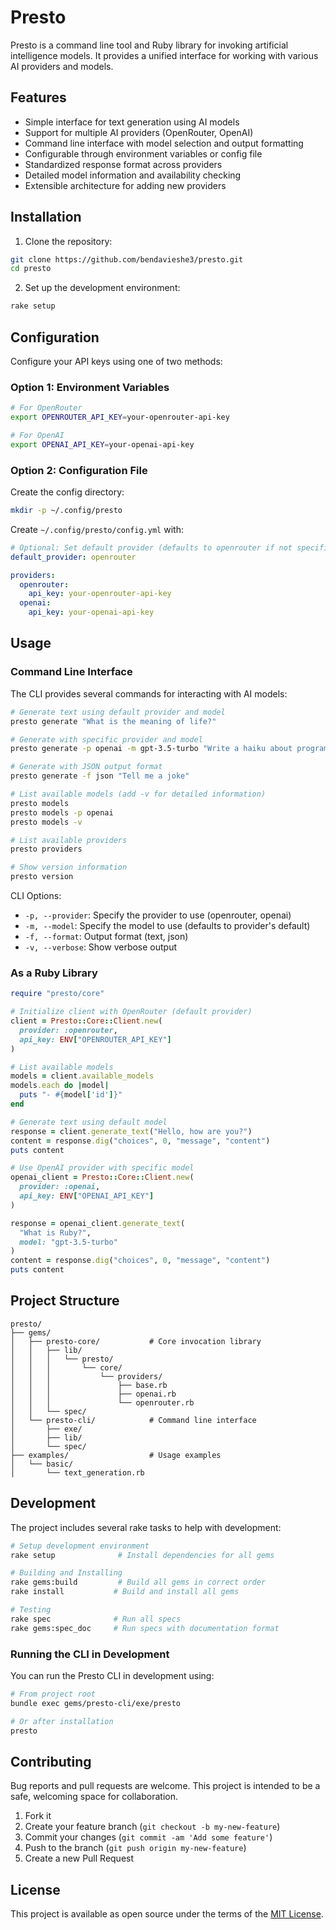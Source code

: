 # Presto

Presto is a command line tool and Ruby library for invoking artificial intelligence models. It provides a unified interface for working with various AI providers and models.

## Features

- Simple interface for text generation using AI models
- Support for multiple AI providers (OpenRouter, OpenAI)
- Command line interface with model selection and output formatting
- Configurable through environment variables or config file
- Standardized response format across providers
- Detailed model information and availability checking
- Extensible architecture for adding new providers

## Installation

1. Clone the repository:
```bash
git clone https://github.com/bendavieshe3/presto.git
cd presto
```

2. Set up the development environment:
```bash
rake setup
```

## Configuration

Configure your API keys using one of two methods:

### Option 1: Environment Variables

```bash
# For OpenRouter
export OPENROUTER_API_KEY=your-openrouter-api-key

# For OpenAI
export OPENAI_API_KEY=your-openai-api-key
```

### Option 2: Configuration File

Create the config directory:
```bash
mkdir -p ~/.config/presto
```

Create `~/.config/presto/config.yml` with:
```yaml
# Optional: Set default provider (defaults to openrouter if not specified)
default_provider: openrouter

providers:
  openrouter:
    api_key: your-openrouter-api-key
  openai:
    api_key: your-openai-api-key
```

## Usage

### Command Line Interface

The CLI provides several commands for interacting with AI models:

```bash
# Generate text using default provider and model
presto generate "What is the meaning of life?"

# Generate with specific provider and model
presto generate -p openai -m gpt-3.5-turbo "Write a haiku about programming"

# Generate with JSON output format
presto generate -f json "Tell me a joke"

# List available models (add -v for detailed information)
presto models
presto models -p openai
presto models -v

# List available providers
presto providers

# Show version information
presto version
```

CLI Options:
- `-p, --provider`: Specify the provider to use (openrouter, openai)
- `-m, --model`: Specify the model to use (defaults to provider's default)
- `-f, --format`: Output format (text, json)
- `-v, --verbose`: Show verbose output

### As a Ruby Library

```ruby
require "presto/core"

# Initialize client with OpenRouter (default provider)
client = Presto::Core::Client.new(
  provider: :openrouter,
  api_key: ENV["OPENROUTER_API_KEY"]
)

# List available models
models = client.available_models
models.each do |model|
  puts "- #{model['id']}"
end

# Generate text using default model
response = client.generate_text("Hello, how are you?")
content = response.dig("choices", 0, "message", "content")
puts content

# Use OpenAI provider with specific model
openai_client = Presto::Core::Client.new(
  provider: :openai,
  api_key: ENV["OPENAI_API_KEY"]
)

response = openai_client.generate_text(
  "What is Ruby?",
  model: "gpt-3.5-turbo"
)
content = response.dig("choices", 0, "message", "content")
puts content
```

## Project Structure

```
presto/
├── gems/
│   ├── presto-core/           # Core invocation library
│   │   ├── lib/
│   │   │   └── presto/
│   │   │       └── core/
│   │   │           └── providers/
│   │   │               ├── base.rb
│   │   │               ├── openai.rb
│   │   │               └── openrouter.rb
│   │   └── spec/
│   └── presto-cli/            # Command line interface
│       ├── exe/
│       ├── lib/
│       └── spec/
├── examples/                  # Usage examples
│   └── basic/
│       └── text_generation.rb
```

## Development

The project includes several rake tasks to help with development:

```bash
# Setup development environment
rake setup              # Install dependencies for all gems

# Building and Installing
rake gems:build         # Build all gems in correct order
rake install           # Build and install all gems

# Testing
rake spec              # Run all specs
rake gems:spec_doc     # Run specs with documentation format
```

### Running the CLI in Development

You can run the Presto CLI in development using:
```bash
# From project root
bundle exec gems/presto-cli/exe/presto

# Or after installation
presto
```

## Contributing

Bug reports and pull requests are welcome. This project is intended to be a safe, welcoming space for collaboration.

1. Fork it
2. Create your feature branch (`git checkout -b my-new-feature`)
3. Commit your changes (`git commit -am 'Add some feature'`)
4. Push to the branch (`git push origin my-new-feature`)
5. Create a new Pull Request

## License

This project is available as open source under the terms of the [MIT License](https://opensource.org/licenses/MIT).